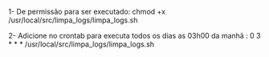 1- De permissão para ser executado: chmod +x /usr/local/src/limpa_logs/limpa_logs.sh

2- Adicione no crontab para executa todos os dias as 03h00 da manhã : 0 3 * * *  /usr/local/src/limpa_logs/limpa_logs.sh

